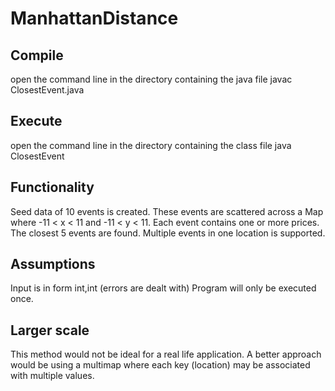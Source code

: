 # ManhattanDistance

## Compile
  open the command line in the directory containing the java file
  javac ClosestEvent.java

## Execute
  open the command line in the directory containing the class file
  java ClosestEvent

## Functionality
   Seed data of 10 events is created. These events are scattered across a Map
   where -11 < x < 11 and -11 < y < 11.
   Each event contains one or more prices.
   The closest 5 events are found.
   Multiple events in one location is supported.
   
## Assumptions
  Input is in form int,int (errors are dealt with)
  Program will only be executed once.

## Larger scale
  This method would not be ideal for a real life application. A better approach
  would be using a multimap where each key (location) may be associated with
  multiple values.
